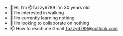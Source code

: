 - 👋 Hi, I’m @Tazzy6789 I'm 30 years old
- 👀 I’m interested in walking
- 🌱 I’m currently learning nothing
- 💞️ I’m looking to collaborate on nothing
- 📫 How to reach me Gmail Tazzy6789@outlook.com 

<!---
Tazzy6789/Tazzy6789 is a ✨ special ✨ repository because its `README.md` (this file) appears on your GitHub profile.
You can click the Preview link to take a look at your changes.
--->
